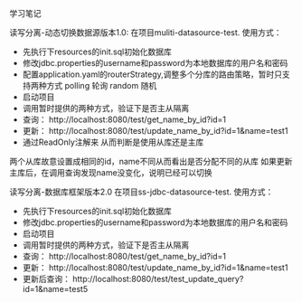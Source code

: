 学习笔记

读写分离-动态切换数据源版本1.0:
在项目muliti-datasource-test.
使用方式： 
* 先执行下resources的init.sql初始化数据库
* 修改jdbc.properties的username和password为本地数据库的用户名和密码
* 配置application.yaml的routerStrategy,调整多个分库的路由策略，暂时只支持两种方式 polling 轮询 random 随机
* 启动项目
* 调用暂时提供的两种方式，验证下是否主从隔离 
* 查询： http://localhost:8080/test/get_name_by_id?id=1
* 更新： http://localhost:8080/test/update_name_by_id?id=1&name=test1
* 通过ReadOnly注解来 从而判断是使用从库还是主库

两个从库故意设置成相同的id，name不同从而看出是否分配不同的从库
如果更新主库后，在调用查询发现name没变化，说明已经可以切换


读写分离-数据库框架版本2.0
在项目ss-jdbc-datasource-test.
使用方式： 
* 先执行下resources的init.sql初始化数据库
* 修改jdbc.properties的username和password为本地数据库的用户名和密码
* 启动项目
* 调用暂时提供的两种方式，验证下是否主从隔离 
* 查询： http://localhost:8080/test/get_name_by_id?id=1
* 更新： http://localhost:8080/test/update_name_by_id?id=1&name=test1
* 更新后查询： http://localhost:8080/test/test_update_query?id=1&name=test5